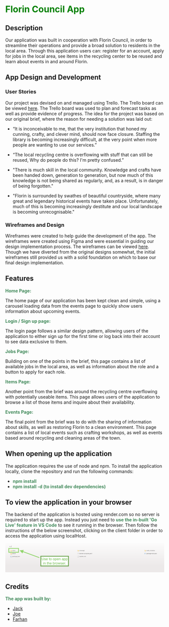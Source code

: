 # <span style="color:green;font-weight:bold">Florin Council App</span>

## Description

Our application was built in cooperation with Florin Council, in order to streamline their operations and provide a broad solution to residents in the local area. Through this application users can: register for an account, apply for jobs in the local area, see items in the recycling center to be reused and learn about events in and around Florin.

## App Design and Development

### User Stories

Our project was devised on and managed using Trello. The Trello board can be viewed [here](https://trello.com/b/jrhtUcgq/project). The Trello board was used to plan and forecast tasks as well as provide evidence of progress. The idea for the project was based on our original brief, where the reason for needing a solution was laid out:

* “It is inconceivable to me, that the very institution that honed my cunning, crafty, and clever mind, should now face closure. Staffing the library is becoming increasingly difficult, at the very point when more people are wanting to use our services.”

* “The local recycling centre is overflowing with stuff that can still be reused, Why do people do this? I'm pretty confused.”

* "There is much skill in the local community. Knowledge and crafts have been handed down, generation to generation, but now much of this knowledge is not being shared as regularly, and, as a result, is in danger of being forgotten."
  
* "Florin is surrounded by swathes of beautiful countryside, where many great and legendary historical events have taken place. Unfortunately, much of this is becoming increasingly destitute and our local landscape is becoming unrecognisable."
  

### Wireframes and Design

Wireframes were created to help guide the development of the app. The wireframes were created using Figma and were essential in guiding our design implementation process. The wireframes can be viewed [here](https://www.figma.com/file/AiWZd2D0tZwDRrv3ovDqfB/Untitled?node-id=0-1&t=QGeePVAeYXmr6lM6-0). Though we have diverted from the original designs somewhat, the initial wireframes still provided us with a solid foundation on which to base our final design implementation.


## Features

<span style="color:#428A5B;font-weight:bold">Home Page:</span>

The home page of our application has been kept clean and simple, using a carousel loading data from the events page to quickly show users information about upcoming events.

<span style="color:#428A5B;font-weight:bold">Login / Sign up page:</span>

The login page follows a similar design pattern, allowing users of the application to either sign up for the first time or log back into their account to see data exclusive to them.

<span style="color:#428A5B;font-weight:bold">Jobs Page:</span>

Building on one of the points in the brief, this page contains a list of available jobs in the local area, as well as information about the role and a button to apply for each role.

<span style="color:#428A5B;font-weight:bold">Items Page:</span>

Another point from the brief was around the recycling centre overflowing with potentially useable items. This page allows users of the application to browse a list of those items and inquire about their availability.

<span style="color:#428A5B;font-weight:bold">Events Page:</span>

The final point from the brief was to do with the sharing of information about skills, as well as restoring Florin to a clean environment. This page contains a list of local events such as crafting workshops, as well as events based around recycling and cleaning areas of the town.

## When opening up the application

The application requires the use of node and npm. To install the application locally, clone the repository and run the following commands:

* <span style="color:#428A5B;font-weight:bold">npm install</span>
* <span style="color:#428A5B;font-weight:bold">npm install -d (to install dev dependencies)</span>

## To view the application in your browser

The backend of the application is hosted using render.com so no server is required to start up the app. Instead you just need to <span style="color:#428A5B;font-weight:bold">use the in-built 'Go Live' feature in VS Code</span> to see it running in the browser. Then follow the instructions of the below screenshot, clicking on the client folder in order to access the application using localHost.

![Go Live](./readMeImages/Screenshot%202023-03-30%20at%2014.47.21.png)


## Credits

<span style="color:#428A5B;font-weight:bold">The app was built by:</span>

* [Jack](https://github.com/wag154)
* [Joe](https://github.com/woejaddicor)
* [Farhan](https://github.com/farhan3311)
